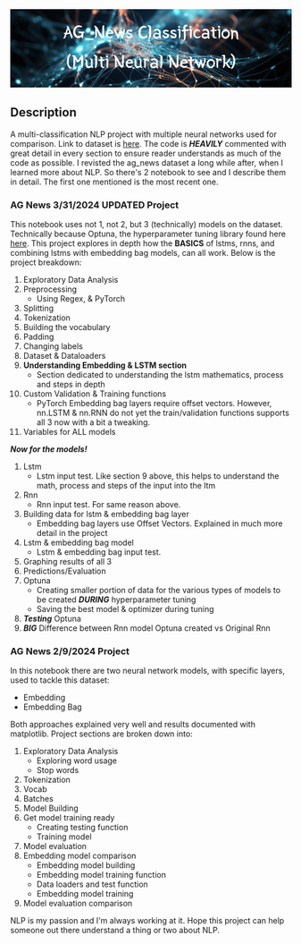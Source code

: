 <img src="https://github.com/axiom2018/AG-News-Classification/blob/main/ag_news%20banner.png"/>


## Description
<p align="left"> 
  A multi-classification NLP project with multiple neural networks used for comparison. Link to dataset is <a href="https://www.kaggle.com/datasets/amananandrai/ag-news-classification-dataset">here</a>.
  The code is <b><i>HEAVILY</i></b> commented with great detail in every section to ensure reader understands as much of the code as possible. I revisted the ag_news dataset a long while after, when I 
  learned more about NLP. So there's 2 notebook to see and I describe them in detail. The first one mentioned is the most recent one.

  <h3>AG News 3/31/2024 UPDATED Project</h3>
  This notebook uses not 1, not 2, but 3 (technically) models on the dataset. Technically because Optuna, the hyperparameter tuning library found here <a href="https://optuna.readthedocs.io/en/stable/">here</a>.
  This project explores in depth how the <b>BASICS</b> of lstms, rnns, and combining lstms with embedding bag models, can all work. Below is the project breakdown:

  1) Exploratory Data Analysis
  2) Preprocessing
     - Using Regex, & PyTorch 
  3) Splitting
  4) Tokenization
  5) Building the vocabulary
  6) Padding
  7) Changing labels
  8) Dataset & Dataloaders
  9) <b>Understanding Embedding & LSTM section</b>
      - Section dedicated to understanding the lstm mathematics, process and steps in depth
  10) Custom Validation & Training functions
      - PyTorch Embedding bag layers require offset vectors. However, nn.LSTM & nn.RNN do not yet the train/validation functions supports all 3 now with a bit a tweaking.
  11) Variables for ALL models
    
  <b><i>Now for the models!</i></b>
  1) Lstm
     - Lstm input test. Like section 9 above, this helps to understand the math, process and steps of the input into the ltm
  4) Rnn
     - Rnn input test. For same reason above.
  5) Building data for lstm & embedding bag layer
     - Embedding bag layers use Offset Vectors. Explained in much more detail in the project
  6) Lstm & embedding bag model
     - Lstm & embedding bag input test.
  7) Graphing results of all 3
  9) Predictions/Evaluation
  10) Optuna
      - Creating smaller portion of data for the various types of models to be created <b><i>DURING</i></b> hyperparameter tuning
      - Saving the best model & optimizer during tuning
  11) <b><i>Testing</i></b> Optuna
  12) <b><i>BIG</i></b> Difference between Rnn model Optuna created vs Original Rnn
        

  <h3>AG News 2/9/2024 Project</h3>
  In this notebook there are two neural network models, with specific layers, used to tackle this dataset: 

  - Embedding
  - Embedding Bag

  Both approaches explained very well and results documented with matplotlib. Project sections are broken down into:
  1) Exploratory Data Analysis
     - Exploring word usage
     - Stop words
  2) Tokenization
  3) Vocab
  4) Batches
  5) Model Building
  6) Get model training ready
     - Creating testing function
     - Training model
  7) Model evaluation
  8) Embedding model comparison
     - Embedding model building
     - Embedding model training function
     - Data loaders and test function
     - Embedding model training
  9) Model evaluation comparison

NLP is my passion and I'm always working at it. Hope this project can help someone out there understand a thing or two about NLP.
</p>
